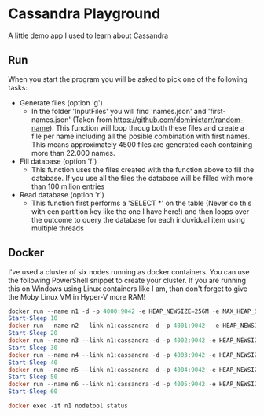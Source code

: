 # Cassandra Playground
A little demo app I used to learn about Cassandra

## Run
When you start the program you will be asked to pick one of the following tasks:
* Generate files (option 'g')
    * In the folder 'InputFiles' you will find 'names.json' and 'first-names.json' (Taken from https://github.com/dominictarr/random-name). This function will loop throug both these files and create a file per name including all the posible combination with first names. This means approximately 4500 files are generated each containing more than 22.000 names. 
* Fill database (option 'f')
    * This function uses the files created with the function above to fill the database. If you use all the files the database will be filled with more than 100 milion entries
* Read database (option 'r')
    * This function first performs a 'SELECT *' on the table (Never do this with een partition key like the one I have here!) and then loops over the outcome to query the database for each induvidual item using multiple threads

## Docker
I've used a cluster of six nodes running as docker containers. You can use the following PowerShell snippet to create your cluster. If you are running this on Windows using Linux containers like I am, than don't forget to give the Moby Linux VM in Hyper-V more RAM!

```powershell
docker run --name n1 -d -p 4000:9042 -e HEAP_NEWSIZE=256M -e MAX_HEAP_SIZE=256M -e CASSANDRA_DC=DC1 -e CASSANDRA_RACK=RA1 -e CASSANDRA_ENDPOINT_SNITCH=GossipingPropertyFileSnitch cassandra
Start-Sleep 10
docker run --name n2 --link n1:cassandra -d -p 4001:9042  -e HEAP_NEWSIZE=256M -e MAX_HEAP_SIZE=256M -e CASSANDRA_DC=DC1 -e CASSANDRA_RACK=RA2 -e CASSANDRA_ENDPOINT_SNITCH=GossipingPropertyFileSnitch cassandra
Start-Sleep 20
docker run --name n3 --link n1:cassandra -d -p 4002:9042 -e HEAP_NEWSIZE=256M -e MAX_HEAP_SIZE=256M -e CASSANDRA_DC=DC1 -e CASSANDRA_RACK=RA3 -e CASSANDRA_ENDPOINT_SNITCH=GossipingPropertyFileSnitch cassandra
Start-Sleep 30
docker run --name n4 --link n1:cassandra -d -p 4003:9042 -e HEAP_NEWSIZE=256M -e MAX_HEAP_SIZE=256M -e CASSANDRA_DC=DC2 -e CASSANDRA_RACK=RA1 -e CASSANDRA_ENDPOINT_SNITCH=GossipingPropertyFileSnitch cassandra
Start-Sleep 40
docker run --name n5 --link n1:cassandra -d -p 4004:9042 -e HEAP_NEWSIZE=256M -e MAX_HEAP_SIZE=256M -e CASSANDRA_DC=DC2 -e CASSANDRA_RACK=RA2 -e CASSANDRA_ENDPOINT_SNITCH=GossipingPropertyFileSnitch cassandra
Start-Sleep 50
docker run --name n6 --link n1:cassandra -d -p 4005:9042 -e HEAP_NEWSIZE=256M -e MAX_HEAP_SIZE=256M -e CASSANDRA_DC=DC2 -e CASSANDRA_RACK=RA3 -e CASSANDRA_ENDPOINT_SNITCH=GossipingPropertyFileSnitch cassandra
Start-Sleep 60

docker exec -it n1 nodetool status
```